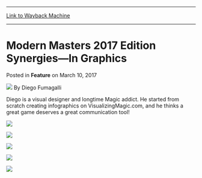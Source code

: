 
---
[Link to Wayback Machine](https://web.archive.org/web/20170311112035/http://magic.wizards.com/en/articles/archive/feature/modern-masters-2017-edition-synergies-graphics-2017-03-10)

[_metadata_:author]:- "Diego Fumagalli"
[_metadata_:description]:- "Diego illustrates several of the synergies you can play with in Modern Masters 2017 Edition."
[_metadata_:generator]:- "Drupal 7 (http://drupal.org)"
[_metadata_:publish_date]:- "2017-03-10"
[_metadata_:title]:- "Modern Masters 2017 Edition Synergies—In Graphics"
[_metadata_:wayback_capture_timestamp]:- "2017-03-11 11:20:35+00:00"
[_metadata_:wayback_raw_url]:- "https://web.archive.org/web/20170311112035id_/http://magic.wizards.com/en/articles/archive/feature/modern-masters-2017-edition-synergies-graphics-2017-03-10"
[_metadata_:wayback_url]:- "http://magic.wizards.com/en/articles/archive/feature/modern-masters-2017-edition-synergies-graphics-2017-03-10"
---


Modern Masters 2017 Edition Synergies—In Graphics
=================================================



 Posted in **Feature**
 on March 10, 2017 






![](https://media.magic.wizards.com/styles/auth_small/public/images/person/authorpic_Diego-Fumagalli.jpg)
By Diego Fumagalli




 Diego is a visual designer and longtime Magic addict. He started from scratch creating infographics on VisualizingMagic.com, and he thinks a great game deserves a great communication tool! 






![](https://media.wizards.com/2017/images/daily/QQcMTUFCo5_01.jpg)


![](https://media.wizards.com/2017/images/daily/c81iX0OmVN_02.jpg)


![](https://media.wizards.com/2017/images/daily/RJBHgwIols_03.jpg)


![](https://media.wizards.com/2017/images/daily/h2OB2KzCTY_04.jpg)


![](https://media.wizards.com/2017/images/daily/VvDqETzdx8_05.jpg)







